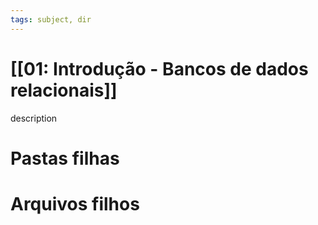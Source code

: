 ```yaml
---
tags: subject, dir
---
```


# [[01: Introdução - Bancos de dados relacionais]]

description

# Pastas filhas



# Arquivos filhos


